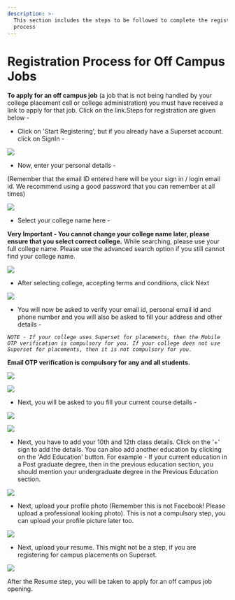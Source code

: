 ```yaml
---
description: >-
  This section includes the steps to be followed to complete the registration
  process
---
```


# Registration Process for Off Campus Jobs

**To apply for an off campus job** \(a job that is not being handled by your college placement cell or college administration\) you must have received a link to apply for that job. Click on the link.Steps for registration are given below - 

* Click on 'Start Registering', but if you already have a Superset account. click on SignIn -

![](../.gitbook/assets/image%20%2839%29.png)

* Now, enter your personal details -

\(Remember that the email ID entered here will be your sign in / login email id. We recommend using a good password that you can remember at all times\)

![](../.gitbook/assets/image%20%2846%29.png)

* Select your college name here - 

**Very Important - You cannot change your college name later, please ensure that you select correct college.** While searching, please use your full college name. Please use the advanced search option if you still cannot find your college name.

![](../.gitbook/assets/image%20%2840%29.png)

* After selecting college, accepting terms and conditions, click Next

![](../.gitbook/assets/image%20%2849%29.png)

* You will now be asked to verify your email id, personal email id and phone number and you will also be asked to fill your address and other details - 

_`NOTE - If your college uses Superset for placements, then the Mobile OTP verification is compulsory for you. If your college does not use Superset for placements, then it is not compulsory for you.`_

**Email OTP verification is compulsory for any and all students.**

![](../.gitbook/assets/image%20%2847%29.png)

![](../.gitbook/assets/image%20%2851%29.png)

* Next, you will be asked to you fill your current course details -

![](../.gitbook/assets/image%20%2842%29.png)

![](../.gitbook/assets/image%20%2841%29.png)

* Next, you have to add your 10th and 12th class details. Click on the '+' sign to add the details. You can also add another education by clicking on the 'Add Education' button. For example - If your current education in a Post graduate degree, then in the previous education section, you should mention your undergraduate degree in the Previous Education section.

![](../.gitbook/assets/image%20%2857%29.png)

* Next, upload your profile photo \(Remember this is not Facebook! Please upload a professional looking photo\). This is not a compulsory step, you can upload your profile picture later too.

![](../.gitbook/assets/image%20%2850%29.png)

* Next, upload your resume. This might not be a step, if you are registering for campus placements on Superset.

![](../.gitbook/assets/image%20%2844%29.png)

After the Resume step, you will be taken to apply for an off campus job opening.


